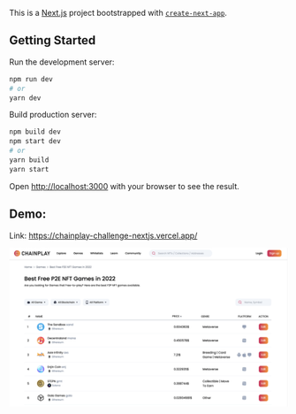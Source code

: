 This is a [Next.js](https://nextjs.org/) project bootstrapped with [`create-next-app`](https://github.com/vercel/next.js/tree/canary/packages/create-next-app).

## Getting Started

Run the development server:

```bash
npm run dev
# or
yarn dev
```

Build production server:

```bash
npm build dev
npm start dev
# or
yarn build
yarn start
```

Open [http://localhost:3000](http://localhost:3000) with your browser to see the result.

## Demo:

Link: https://chainplay-challenge-nextjs.vercel.app/

![View mode](./demo/demo.png)
